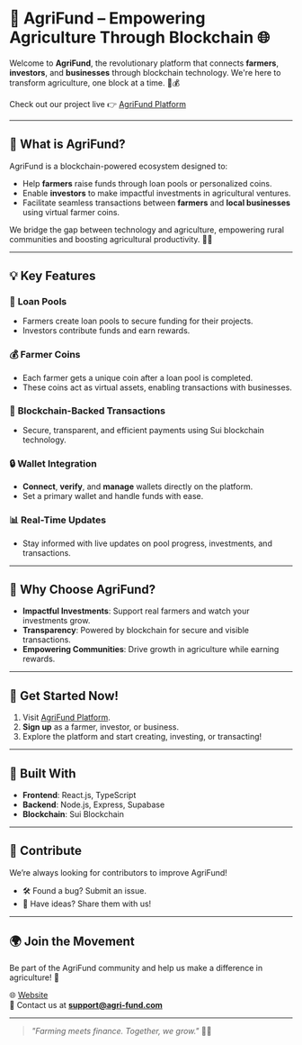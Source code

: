 # 🌾 AgriFund – Empowering Agriculture Through Blockchain 🌐  

Welcome to **AgriFund**, the revolutionary platform that connects **farmers**, **investors**, and **businesses** through blockchain technology. We're here to transform agriculture, one block at a time. 🚜💰  

Check out our project live 👉 [AgriFund Platform](https://agri-fund-efzi.vercel.app/)  

---

## 🚀 **What is AgriFund?**  
AgriFund is a blockchain-powered ecosystem designed to:  
- Help **farmers** raise funds through loan pools or personalized coins.  
- Enable **investors** to make impactful investments in agricultural ventures.  
- Facilitate seamless transactions between **farmers** and **local businesses** using virtual farmer coins.  

We bridge the gap between technology and agriculture, empowering rural communities and boosting agricultural productivity. 🌱✨  

---

## 💡 **Key Features**  
### 🏦 **Loan Pools**  
- Farmers create loan pools to secure funding for their projects.  
- Investors contribute funds and earn rewards.  

### 💰 **Farmer Coins**  
- Each farmer gets a unique coin after a loan pool is completed.  
- These coins act as virtual assets, enabling transactions with businesses.  

### 🔄 **Blockchain-Backed Transactions**  
- Secure, transparent, and efficient payments using Sui blockchain technology.  

### 🔒 **Wallet Integration**  
- **Connect**, **verify**, and **manage** wallets directly on the platform.  
- Set a primary wallet and handle funds with ease.  

### 📊 **Real-Time Updates**  
- Stay informed with live updates on pool progress, investments, and transactions.  

---

## 🎯 **Why Choose AgriFund?**  
- **Impactful Investments**: Support real farmers and watch your investments grow.  
- **Transparency**: Powered by blockchain for secure and visible transactions.  
- **Empowering Communities**: Drive growth in agriculture while earning rewards.  

---

## 🌟 **Get Started Now!**  
1. Visit [AgriFund Platform](https://agri-fund-efzi.vercel.app/).  
2. **Sign up** as a farmer, investor, or business.  
3. Explore the platform and start creating, investing, or transacting!  

---

## 🔧 **Built With**  
- **Frontend**: React.js, TypeScript  
- **Backend**: Node.js, Express, Supabase  
- **Blockchain**: Sui Blockchain  

---

## 🤝 **Contribute**  
We’re always looking for contributors to improve AgriFund!  
- 🛠 Found a bug? Submit an issue.  
- 🌟 Have ideas? Share them with us!  

---

## 🌍 **Join the Movement**  
Be part of the AgriFund community and help us make a difference in agriculture! 💚  

🌐 [Website](https://agri-fund-efzi.vercel.app/)  
📧 Contact us at **support@agri-fund.com**  

---

> _"Farming meets finance. Together, we grow."_ 🌾✨  

